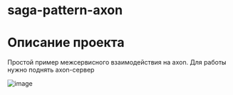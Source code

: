 # saga-pattern-axon

# Описание проекта
Простой пример межсервисного взаимодействия на axon.
Для работы нужно поднять axon-сервер



![image](https://user-images.githubusercontent.com/39689154/111808178-ce4ce900-88e4-11eb-8c2e-4686dabb2a46.png)

   


